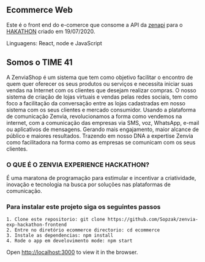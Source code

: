## Ecommerce Web

Este é o front end do e-comerce que consome a API da [zenapi](https://zenapi.zenvia.com/) para o [HAKATHON](https://zenapi.zenvia.com/zex_hackathon) criado em 19/07/2020.

Linguagens: React, node e JavaScript

## Somos o TIME 41
A ZenviaShop é um sistema que tem como objetivo facilitar o encontro de quem quer oferecer os seus produtos ou serviços e necessita iniciar suas vendas na Internet com os clientes que desejam realizar compras. O nosso sistema de criação de lojas virtuais e vendas pelas redes sociais, tem como foco a facilitação da conversação entre as lojas cadastradas em nosso sistema com os seus clientes e mercado consumidor. Usando a plataforma de comunicação Zenvia, revolucionamos a forma como vendemos na internet, com a comunicação das empresas via SMS, voz, WhatsApp, e-mail ou aplicativos de mensagens. Gerando mais engajamento, maior alcance de público e maiores resultados. Trazendo em nosso DNA a expertise Zenvia como facilitadora na forma como as empresas se comunicam com os seus clientes.

### O QUE É O ZENVIA EXPERIENCE HACKATHON?

É uma maratona de programação para estimular e incentivar a criatividade, inovação e tecnologia na busca por soluções nas plataformas de comunicação.


### Para instalar este projeto siga os seguintes passos

`1. Clone este repositorio: git clone https://github.com/Sopzak/zenvia-exp-hackathon-frontend`<br />
`2. Entre no diretório ecommerce directorio: cd ecommerce`<br />
`3. Instale as dependencias: npm install`<br />
`4. Rode o app em develovimento mode: npm start`<br />

Open [http://localhost:3000](http://localhost:3000) to view it in the browser.<br />